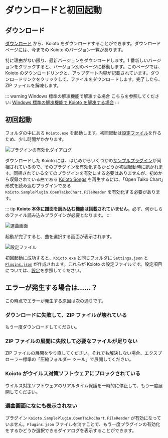 # ダウンロードと初回起動

## ダウンロード

[ダウンロード](/releases/) から、Koioto をダウンロードすることができます。ダウンロードページには、今までの Koioto のバージョン一覧があります。

特に理由がない限り、最新バージョンをダウンロードします。1 番新しいバージョンをクリックすると、バージョン別のページに移動します。このページでは、Koioto のダウンロードリンクと、アップデート内容が記載されています。ダウンロードリンクをクリックして、ファイルをダウンロードします。完了したら、ZIP ファイルを解凍します。

::: warning Windows 標準の解凍機能で解凍する場合
こちらを参照してください: [Windows 標準の解凍機能で Koioto を解凍する場合](/unzip.html)
:::

## 初回起動

フォルダの中にある `Koioto.exe` を起動します。初回起動は[設定ファイル](/config/settings-json.html)を作るため、少し時間がかかります。

![プラグインの有効化ダイアログ](/images/guide/trust-plugin.png)

ダウンロードした Koioto には、はじめからいくつかの[サンプルプラグイン](/plugin/samples.html)が同梱されているので、そのプラグインを有効化するかどうか初回起動時に訊かれます。同梱されている全てのプラグインを有効にする必要はありませんが、初めから収録されている曲である [Koioto Songs](/features/koioto-songs.html) を再生するには、「Open Taiko Chart」形式を読み込むプラグインである `Koioto.SamplePlugin.OpenTaikoChart.FileReader` を有効化する必要があります。

::: tip 
**Koioto 本体に譜面を読み込む機能は搭載されていません**。必ず、何かしらのファイル読み込みプラグインが必要となります。
:::

![選曲画面](/images/guide/song-select.png)

起動が完了すると、曲を選択する画面が表示されます。

![設定ファイル](/images/guide/configs.png)

初回起動に成功すると、`Koioto.exe` と同じフォルダに [`Settings.json`](/config/settings-json.html) と [`Plugins.json`](/config/plugins-json.html) が作成されます。これらが Koioto の設定ファイルです。設定項目については、[設定](/config/)を参照してください。

## エラーが発生する場合は……？

この時点でエラーが発生する原因は次の通りです。

### ダウンロードに失敗して、ZIP ファイルが壊れている

もう一度ダウンロードしてください。

### ZIP ファイルの展開に失敗して必要なファイルが足りない

ZIP ファイルの展開をやり直してください。それでも解決しない場合、エクスプローラー標準の「圧縮フォルダー ツール」で展開してください。

### Koioto がウイルス対策ソフトウェアにブロックされている

ウイルス対策ソフトウェアのリアルタイム保護を一時的に停止して、もう一度展開してください。

### 選曲画面になにも表示されない

プラグイン `Koioto.SamplePlugin.OpenTaikoChart.FileReader` が有効になっていません。`Plugins.json` ファイルを消すことで、もう一度プラグインの有効化をするかどうか選択できるダイアログを表示することができます。
